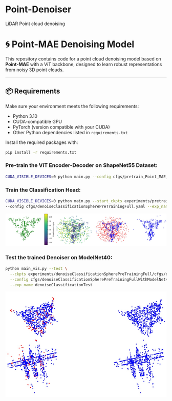 # Point-Denoiser
LiDAR Point cloud denoising

# 🌀 Point-MAE Denoising Model

This repository contains code for a point cloud denoising model based on **Point-MAE** with a ViT backbone, designed to learn robust representations from noisy 3D point clouds.

---

## 📦 Requirements

Make sure your environment meets the following requirements:

- Python 3.10
- CUDA-compatible GPU
- PyTorch (version compatible with your CUDA)
- Other Python dependencies listed in `requirements.txt`

Install the required packages with:

```bash
pip install -r requirements.txt
```
### Pre-train the ViT Encoder-Decoder on ShapeNet55 Dataset:
```bash
CUDA_VISIBLE_DEVICES=0 python main.py --config cfgs/pretrain_Point_MAE_ViT.yaml --exp_name pretrain_ViT_Transformer
```

### Train the Classification Head:
```bash
CUDA_VISIBLE_DEVICES=0 python main.py --start_ckpts experiments/pretrain_Point_MAE_ViT/cfgs/pretrain_ViT_Transformer/ckpt-last.pth
--config cfgs/denoiseClassificationSpherePreTrainingFull.yaml --exp_name denoiseClassification
```
![Results](Denoising_pic.jpg)

### Test the trained Denoiser on ModelNet40:
```bash
python main_vis.py --test \
  --ckpts experiments/denoiseClassificationSpherePreTrainingFull/cfgs/denoiseClassification/ckpt-last.pth \
  --config cfgs/denoiseClassificationSpherePreTrainingFullWithModelNet40.yaml \
  --exp_name denoiseClassificationTest
```
![Results](Denoising_pic_2.jpg)



